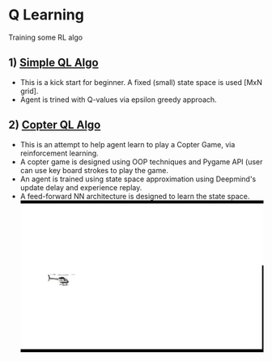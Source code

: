 # Q Learning
Training some RL algo

## 1) [Simple QL Algo](https://github.com/harshit13/QL/tree/master/SimpleQL)
- This is a kick start for beginner. A fixed (small) state space is used \[MxN grid\].
- Agent is trined with Q-values via epsilon greedy approach.

## 2) [Copter QL Algo](https://github.com/harshit13/QL/tree/master/CopterQL)
- This is an attempt to help agent learn to play a Copter Game, via reinforcement learning.
- A copter game is designed using OOP techniques and Pygame API (user can use key board strokes to play the game.
- An agent is trained using state space approximation using Deepmind's update delay and experience replay.
- A feed-forward NN architecture is designed to learn the state space.
![](CopterQL/game_out.gif)
